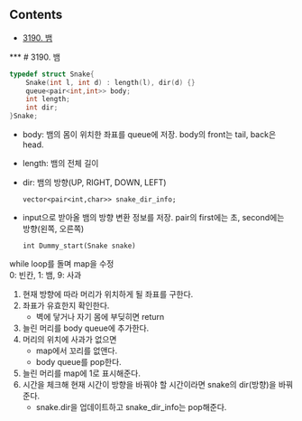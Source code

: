 ## Contents
* [3190. 뱀](#3100)


<a name="3190" />
***
# 3190. 뱀

```cpp
typedef struct Snake{
	Snake(int l, int d) : length(l), dir(d) {}
	queue<pair<int,int>> body;
	int length;
	int dir;
}Snake;
```
* body: 뱀의 몸이 위치한 좌표를 queue에 저장. body의 front는 tail, back은 head.
* length: 뱀의 전체 길이
* dir: 뱀의 방향(UP, RIGHT, DOWN, LEFT)

	`vector<pair<int,char>> snake_dir_info;`

* input으로 받아올 뱀의 방향 변환 정보를 저장. pair의 first에는 초, second에는 방향(왼쪽, 오른쪽)   


	`int Dummy_start(Snake snake)`

while loop를 돌며 map을 수정  
0: 빈칸, 1: 뱀, 9: 사과
1. 현재 방향에 따라 머리가 위치하게 될 좌표를 구한다.
2. 좌표가 유효한지 확인한다.
	* 벽에 닿거나 자기 몸에 부딪히면 return
3. 늘린 머리를 body queue에 추가한다.
4. 머리의 위치에 사과가 없으면
	* map에서 꼬리를 없앤다.
	* body queue를 pop한다.
5. 늘린 머리를 map에 1로 표시해준다.
6. 시간을 체크해 현재 시간이 방향을 바꿔야 할 시간이라면 snake의 dir(방향)을 바꿔준다.
	* snake.dir을 업데이트하고 snake_dir_info는 pop해준다.